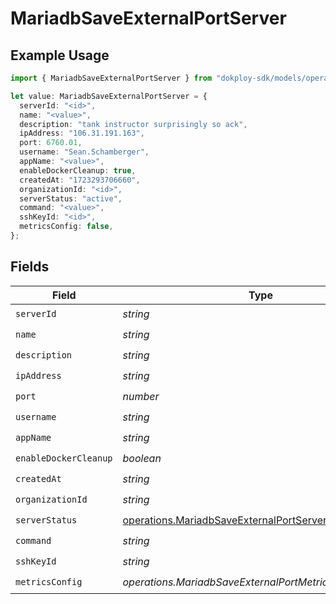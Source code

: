 # MariadbSaveExternalPortServer

## Example Usage

```typescript
import { MariadbSaveExternalPortServer } from "dokploy-sdk/models/operations";

let value: MariadbSaveExternalPortServer = {
  serverId: "<id>",
  name: "<value>",
  description: "tank instructor surprisingly so ack",
  ipAddress: "106.31.191.163",
  port: 6760.01,
  username: "Sean.Schamberger",
  appName: "<value>",
  enableDockerCleanup: true,
  createdAt: "1723293706660",
  organizationId: "<id>",
  serverStatus: "active",
  command: "<value>",
  sshKeyId: "<id>",
  metricsConfig: false,
};
```

## Fields

| Field                                                                                                            | Type                                                                                                             | Required                                                                                                         | Description                                                                                                      |
| ---------------------------------------------------------------------------------------------------------------- | ---------------------------------------------------------------------------------------------------------------- | ---------------------------------------------------------------------------------------------------------------- | ---------------------------------------------------------------------------------------------------------------- |
| `serverId`                                                                                                       | *string*                                                                                                         | :heavy_check_mark:                                                                                               | N/A                                                                                                              |
| `name`                                                                                                           | *string*                                                                                                         | :heavy_check_mark:                                                                                               | N/A                                                                                                              |
| `description`                                                                                                    | *string*                                                                                                         | :heavy_check_mark:                                                                                               | N/A                                                                                                              |
| `ipAddress`                                                                                                      | *string*                                                                                                         | :heavy_check_mark:                                                                                               | N/A                                                                                                              |
| `port`                                                                                                           | *number*                                                                                                         | :heavy_check_mark:                                                                                               | N/A                                                                                                              |
| `username`                                                                                                       | *string*                                                                                                         | :heavy_check_mark:                                                                                               | N/A                                                                                                              |
| `appName`                                                                                                        | *string*                                                                                                         | :heavy_check_mark:                                                                                               | N/A                                                                                                              |
| `enableDockerCleanup`                                                                                            | *boolean*                                                                                                        | :heavy_check_mark:                                                                                               | N/A                                                                                                              |
| `createdAt`                                                                                                      | *string*                                                                                                         | :heavy_check_mark:                                                                                               | N/A                                                                                                              |
| `organizationId`                                                                                                 | *string*                                                                                                         | :heavy_check_mark:                                                                                               | N/A                                                                                                              |
| `serverStatus`                                                                                                   | [operations.MariadbSaveExternalPortServerStatus](../../models/operations/mariadbsaveexternalportserverstatus.md) | :heavy_check_mark:                                                                                               | N/A                                                                                                              |
| `command`                                                                                                        | *string*                                                                                                         | :heavy_check_mark:                                                                                               | N/A                                                                                                              |
| `sshKeyId`                                                                                                       | *string*                                                                                                         | :heavy_check_mark:                                                                                               | N/A                                                                                                              |
| `metricsConfig`                                                                                                  | *operations.MariadbSaveExternalPortMetricsConfigUnion2*                                                          | :heavy_check_mark:                                                                                               | N/A                                                                                                              |